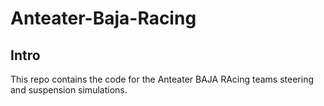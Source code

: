 # Anteater-Baja-Racing

## Intro

This repo contains the code for the Anteater BAJA RAcing teams steering and suspension simulations.

